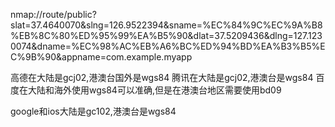 nmap://route/public?slat=37.4640070&slng=126.9522394&sname=%EC%84%9C%EC%9A%B8%EB%8C%80%ED%95%99%EA%B5%90&dlat=37.5209436&dlng=127.1230074&dname=%EC%98%AC%EB%A6%BC%ED%94%BD%EA%B3%B5%EC%9B%90&appname=com.example.myapp




高德在大陆是gcj02,港澳台国外是wgs84
腾讯在大陆是gcj02,港澳台是wgs84
百度在大陆和海外使用wgs84可以准确,但是在港澳台地区需要使用bd09

google和ios大陆是gc102,港澳台是wgs84


